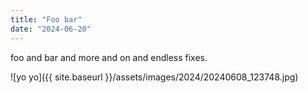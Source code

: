 ```yaml
---
title: "Foo bar"
date: "2024-06-20"
---
```


foo and bar and more and on and endless fixes.

![yo yo]({{ site.baseurl }}/assets/images/2024/20240608_123748.jpg)
